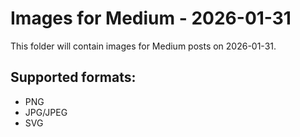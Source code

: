 # Images for Medium - 2026-01-31

This folder will contain images for Medium posts on 2026-01-31.

## Supported formats:
- PNG
- JPG/JPEG
- SVG
